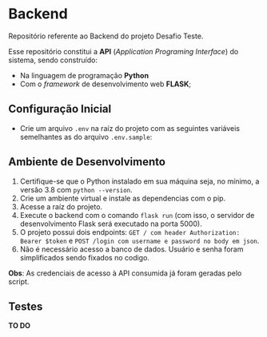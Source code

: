 # Backend

Repositório referente ao Backend do projeto Desafio Teste.

Esse repositório constitui a **API** (_Application Programing Interface_) do sistema, sendo construído:

- Na linguagem de programação **Python**
- Com o _framework_ de desenvolvimento web **FLASK**;

## Configuração Inicial

- Crie um arquivo `.env` na raíz do projeto com as seguintes variáveis semelhantes as do arquivo `.env.sample`:

## Ambiente de Desenvolvimento

1) Certifique-se que o Python instalado em sua máquina seja, no mínimo, a versão 3.8 com `python --version`.
2) Crie um ambiente virtual e instale as dependencias com o pip.
3) Acesse a raíz do projeto.
4) Execute o backend com o comando `flask run` (com isso, o servidor de desenvolvimento Flask será executado na porta 5000).
5) O projeto possui dois endpoints: `GET / com header Authorization: Bearer $token` e `POST /login com username e password no body em json`.
6) Não é necessário acesso a banco de dados. Usuário e senha foram simplificados sendo fixados no codigo.

**Obs**: As credenciais de acesso à API consumida já foram geradas pelo script.

## Testes
**TO DO**

